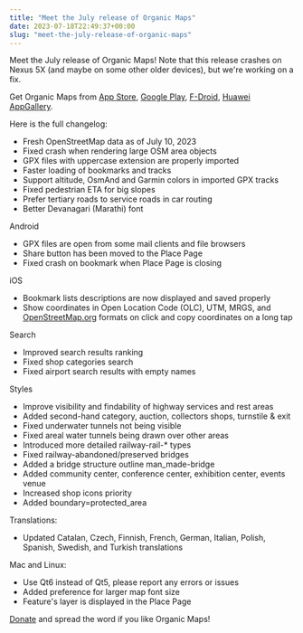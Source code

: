 ```yaml
---
title: "Meet the July release of Organic Maps"
date: 2023-07-18T22:49:37+00:00
slug: "meet-the-july-release-of-organic-maps"
---
```


Meet the July release of Organic Maps! Note that this release crashes on Nexus 5X (and maybe on some other older devices), but we're working on a fix.

Get Organic Maps from [App Store](https://apps.apple.com/app/organic-maps/id1567437057), [Google Play](https://play.google.com/store/apps/details?id=app.organicmaps), [F-Droid](https://f-droid.org/en/packages/app.organicmaps/), [Huawei AppGallery](https://appgallery.huawei.com/#/app/C104325611).

Here is the full changelog:

* Fresh OpenStreetMap data as of July 10, 2023
* Fixed crash when rendering large OSM area objects
* GPX files with uppercase extension are properly imported
* Faster loading of bookmarks and tracks
* Support altitude, OsmAnd and Garmin colors in imported GPX tracks
* Fixed pedestrian ETA for big slopes
* Prefer tertiary roads to service roads in car routing
* Better Devanagari (Marathi) font

Android
* GPX files are open from some mail clients and file browsers
* Share button has been moved to the Place Page
* Fixed crash on bookmark when Place Page is closing

iOS
* Bookmark lists descriptions are now displayed and saved properly
* Show coordinates in Open Location Code (OLC), UTM, MRGS, and [OpenStreetMap.org](http://OpenStreetMap.org/) formats on click and copy coordinates on a long tap

Search
* Improved search results ranking
* Fixed shop categories search
* Fixed airport search results with empty names

Styles
* Improve visibility and findability of highway services and rest areas
* Added second-hand category, auction, collectors shops, turnstile & exit
* Fixed underwater tunnels not being visible
* Fixed areal water tunnels being drawn over other areas
* Introduced more detailed railway-rail-\* types
* Fixed railway-abandoned/preserved bridges
* Added a bridge structure outline man\_made-bridge
* Added community center, conference center, exhibition center, events venue
* Increased shop icons priority
* Added boundary=protected\_area

Translations:
* Updated Catalan, Czech, Finnish, French, German, Italian, Polish, Spanish, Swedish, and Turkish translations

Mac and Linux:
* Use Qt6 instead of Qt5, please report any errors or issues
* Added preference for larger map font size
* Feature's layer is displayed in the Place Page

[Donate](https://organicmaps.app/donate/) and spread the word if you like Organic Maps!
